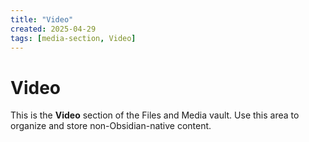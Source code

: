 ```yaml
---
title: "Video"
created: 2025-04-29
tags: [media-section, Video]
---
```


# Video

This is the **Video** section of the Files and Media vault.
Use this area to organize and store non-Obsidian-native content.

